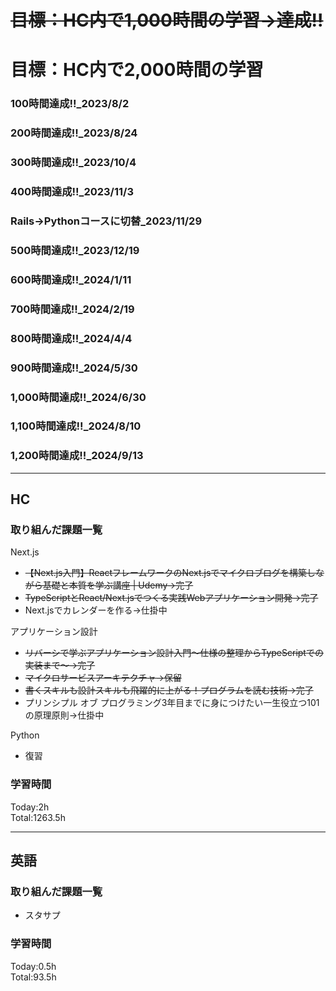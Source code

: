 # ~~目標：HC内で1,000時間の学習→達成!!~~
# 目標：HC内で2,000時間の学習
### 100時間達成!!_2023/8/2
### 200時間達成!!_2023/8/24
### 300時間達成!!_2023/10/4
### 400時間達成!!_2023/11/3
### Rails→Pythonコースに切替_2023/11/29
### 500時間達成!!_2023/12/19
### 600時間達成!!_2024/1/11
### 700時間達成!!_2024/2/19
### 800時間達成!!_2024/4/4
### 900時間達成!!_2024/5/30
### 1,000時間達成!!_2024/6/30
### 1,100時間達成!!_2024/8/10
### 1,200時間達成!!_2024/9/13

------------------------------------------
## HC
### 取り組んだ課題一覧
Next.js
- ~~【Next.js入門】ReactフレームワークのNext.jsでマイクロブログを構築しながら基礎と本質を学ぶ講座 | Udemy→完了~~
- ~~TypeScriptとReact/Next.jsでつくる実践Webアプリケーション開発→完了~~
- Next.jsでカレンダーを作る→仕掛中

アプリケーション設計
- ~~リバーシで学ぶアプリケーション設計入門〜仕様の整理からTypeScriptでの実装まで〜→完了~~
- ~~マイクロサービスアーキテクチャ→保留~~
- ~~書くスキルも設計スキルも飛躍的に上がる！プログラムを読む技術→完了~~
- プリンシプル オブ プログラミング3年目までに身につけたい一生役立つ101の原理原則→仕掛中

Python
- 復習

### 学習時間
Today:2h<br>
Total:1263.5h

------------------------------------------
## 英語
### 取り組んだ課題一覧
- スタサプ

### 学習時間
Today:0.5h<br>
Total:93.5h